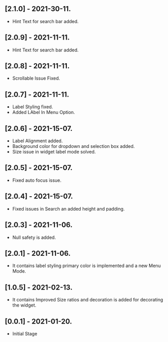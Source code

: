 ## [2.1.0] - 2021-30-11.
* Hint Text for search bar added.

## [2.0.9] - 2021-11-11.
* Hint Text for search bar added.


## [2.0.8] - 2021-11-11.
* Scrollable Issue Fixed.

## [2.0.7] - 2021-11-11.
* Label Styling fixed.
* Added LAbel In Menu Option.

## [2.0.6] - 2021-15-07.
* Label Alignment added.
* Background color for dropdown and selection box added.
* Size issue in widget label mode solved.

## [2.0.5] - 2021-15-07.
* Fixed auto focus issue.

## [2.0.4] - 2021-15-07.
* Fixed issues in Search an added height and padding.

## [2.0.3] - 2021-11-06.
* Null safety is added.

## [2.0.1] - 2021-11-06.
* It contains label styling primary color is implemented and a new Menu Mode.

## [1.0.5] - 2021-02-13.
* It contains Improved Size ratios and decoration is added for decorating the widget.

## [0.0.1] - 2021-01-20.
* Initial Stage

